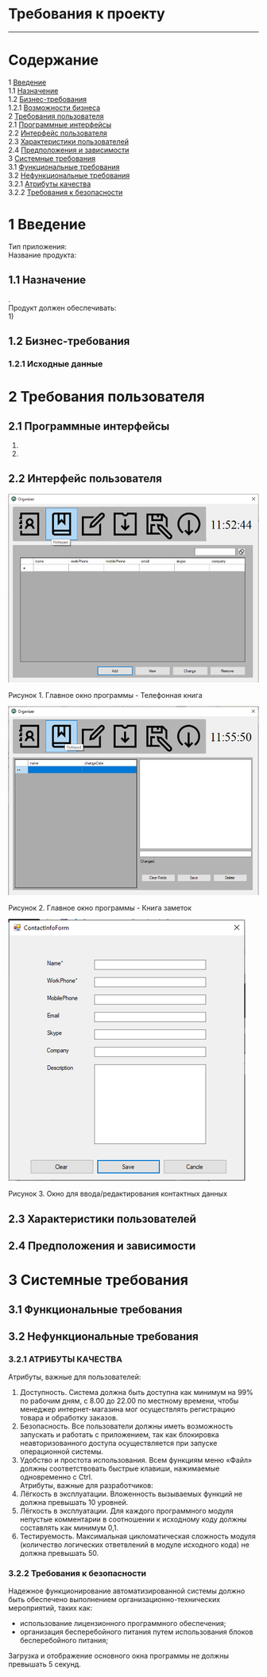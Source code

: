 # Требования к проекту
---

# Содержание
1 [Введение](#intro)  
1.1 [Назначение](#appointment)  
1.2 [Бизнес-требования](#business_requirements)  
1.2.1 [Возможности бизнеса](#business_opportunities)  
2 [Требования пользователя](#user_requirements)  
2.1 [Программные интерфейсы](#software_interfaces)  
2.2 [Интерфейс пользователя](#user_interface)  
2.3 [Характеристики пользователей](#user_specifications)  
2.4 [Предположения и зависимости](#assumptions_and_dependencies)  
3 [Системные требования](#system_requirements)  
3.1 [Функциональные требования](#functional_requirements)  
3.2 [Нефункциональные требования](#non-functional_requirements)  
3.2.1 [Атрибуты качества](#quality_attributes)  
3.2.2 [Требования к безопасности](#security_requirements)  

<a name="intro"/>

# 1 Введение

Тип приложения:  
Название продукта: 

<a name="appointment"/>

## 1.1 Назначение
.  
Продукт должен обеспечивать:  
1) 

<a name="business_requirements"/>

## 1.2 Бизнес-требования

<a name="business_opportunities"/>

### 1.2.1 Исходные данные

<a name="user_requirements"/>

# 2 Требования пользователя

<a name="software_interfaces"/>

## 2.1 Программные интерфейсы

1. 
2. 

<a name="user_interface"/>

## 2.2 Интерфейс пользователя
 
![Главное окно программы - Телефонная книга](/Images/MainForm_PhoneBook.png)  

Рисунок 1. Главное окно программы - Телефонная книга

![Главное окно программы - Книга заметок](/Images/MainForm_Notepad.png)  

Рисунок 2. Главное окно программы - Книга заметок

![Окно для ввода/редактирования контактных данных](/Images/ContactInfoForm.png)  

Рисунок 3. Окно для ввода/редактирования контактных данных

 
<a name="user_specifications"/>

## 2.3 Характеристики пользователей

<a name="assumptions_and_dependencies"/>

## 2.4 Предположения и зависимости

<a name="system_requirements"/>

# 3 Системные требования

<a name="functional_requirements"/>

## 3.1 Функциональные требования

<a name="non-functional_requirements"/>

## 3.2 Нефункциональные требования

<a name="quality_attributes"/>

### 3.2.1 АТРИБУТЫ КАЧЕСТВА
Атрибуты, важные для пользователей:  
1. Доступность. Система должна быть доступна как минимум на 99% по рабочим дням, с 8.00 до 22.00 по местному времени, чтобы менеджер интернет-магазина мог осуществлять регистрацию товара и обработку заказов.  
2. Безопасность. Все пользователи должны иметь возможность запускать и работать с приложением, так как блокировка неавторизованного доступа осуществляется при запуске операционной системы.  
3. Удобство и простота использования. Всем функциям меню «Файл» должны соответствовать быстрые клавиши, нажимаемые одновременно с Ctrl.  
Атрибуты, важные для разработчиков:  
1. Лёгкость в эксплуатации. Вложенность вызываемых функций не должна превышать 10 уровней.  
2. Лёгкость в эксплуатации. Для каждого программного модуля непустые комментарии в соотношении к исходному коду должны составлять как минимум 0,1.  
3. Тестируемость. Максимальная цикломатическая сложность модуля (количество логических ответвлений в модуле исходного кода) не должна превышать 50.

<a name="security_requirements"/>

### 3.2.2 Требования к безопасности
Надежное функционирование автоматизированной системы должно быть обеспечено выполнением организационно-технических мероприятий, таких как:
- использование лицензионного программного обеспечения;
- организация бесперебойного питания путем использования блоков бесперебойного питания;

Загрузка и отображение основного окна программы не должны превышать 5 секунд.
